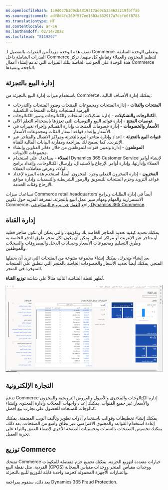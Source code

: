 ```yaml
---
ms.openlocfilehash: 1c9d027b3d9cb4819217ad9c53a4622219fbffa6
ms.sourcegitcommit: adf8d4fc269f5f7ee1803a5329f7a7dcfe6f8783
ms.translationtype: HT
ms.contentlocale: ar-SA
ms.lasthandoff: 02/14/2022
ms.locfileid: "8119297"
---
```

تصف هذه الوحدة مزيداً من القدرات بالتفصيل لـ Commerce. وتغطي الوحدة السابقة القدرات الشاملة داخل Commerce لتنظيم المخزون والعملاء وتقاطع كل منهما. تركز هذه الوحدة على الجوانب الخاصة بتلك الميزات التي تدعم إنشاء أعمال Commerce الناجحة وتنفيذها. 

## <a name="retail-headquarters"></a>إدارة البيع بالتجزئة

باستخدام ميزات إدارة البيع بالتجزئة من Commerce، يمكنك إدارة الأصناف التالية:

- **المنتجات والفئات** - إدارة المنتجات ومجموعات المنتجات وصور المنتجات والتدرجات الهرمية للمنتجات وفئات المنتجات التكميلية. 
- **الكتالوجات والتشكيلات** - إدارة تشكيلات المنتجات والكتالوجات وصور الكتالوجات. 
- **توصيات المنتج** - إدارة قوائم البيع والتوصيات التي تعززها باستخدام التعلم الآلي. 
- **الأسعار والخصومات** - إدارة خصومات المنتجات وإدارة القسائم وإجراء تغييرات في الأسعار وإعداد قواعد أسعار الفئات ومجموعات الأسعار. 
- **قنوات البيع بالتجزئة** - إعداد وإدارة متاجر البيع بالتجزئة ومراكز الاتصال والمتاجر عبر الإنترنت. كما يسمح لك بمراجعة ومقارنة البيانات المالية للقناة.
- **الموظفون** - إدارة وتعيين قنوات للموظفين من خلال دفاتر العناوين وإنشاء مجموعات الأذونات. 
- **العملاء** - يساعدك على استخدام Dynamics 365 Customer Service لإنشاء أوامر العملاء وإدارتها، وإدارة أوامر الإرجاع والاستبدال، وإرسال الكتالوجات، وإعداد برامج الولاء، وعرض معاملات العملاء.
- **المخزون** - إدارة المخزون الفعلي وجرد المخزون. أيضاً، استخدم هذه الميزة لإعداد قواعد التزويد وحزم المنتجات للتسويق والرموز الشريطية والتسميات وإدارة مواقع الإرجاع وفئات الخدمة.

تساعدك ميزات Commerce retail headquarters أيضاً في إدارة الطلبات وبرامج الاستمرارية والمهام ومهام سير عمل البيع بالتجزئة. لمعرفة المزيد حول تكوين Commerce، راجع [العمل في ترويج البضائع في Dynamics 365 Commerce](/learn/modules/work-merchandising/?azure-portal=true).


## <a name="channel-management"></a>إدارة القناة

يمكنك تحديد كيفية تحديد المتاجر الخاصة بك وتكوينها، والتي يمكن أن تكون متاجر فعلية أو متاجر عبر الإنترنت أو مراكز اتصال. يمكن أن يكون لكل متجر طرق الدفع الخاصة به وطرق التسليم ومجموعات الأسعار وحسابات الدخل والمصروفات والسجلات والموظفين. 

بعد إنشاء متجرك، يمكنك إنشاء مجموعة متنوعة من المنتجات التي تريد أن يحملها المتجر. يمكنك أيضاً تحديد الأسعار والخصومات الخاصة بالمتجر التي تنطبق على المنتجات المتوفرة في المتجر.

تُظهر لقطة الشاشة التالية مثالاً على شاشة **توزيع القناة**.

[![لقطة شاشة تعرض شاشة توزيع القناة.](../media/m14-channel.png)](../media/m14-channel.png#lightbox)

## <a name="e-commerce"></a>التجارة الإلكترونية

تدعم Commerce إدارة الكتالوجات والمحتوى والأصول والعروض الترويجية والمخزون والأسعار عبر جميع القنوات. يمكنك إعداد واجهات المحلات وإدارة المحتوى وإنشاء كتالوجات للمنتجات للحصول على تجارب بيع أفضل.

يمكنك إنشاء تخطيطات وقوالب باستخدام أدوات تطوير وتأليف الويب المضمنة. يمكنك إعادة استخدام القواعد والمحتوى الافتراضي عبر نطاق واسع من الصفحات. بعد ذلك، يمكنك تخصيص الصفحات بالسمات وتحسينات الصفحة الأخرى لإضفاء العمق والثراء على تجربة العميل.

## <a name="commerce-deployment"></a>توزيع Commerce

تمنحك Commerce خيارات متعددة لتوزيع الحزمة. يمكنك تجميع حزم منفصلة للمكونات الفردية، مثل نقطة البيع (CPOS) ووحدات مقياس المتجر ووحدات مقياس السحابة واعتبارات الأجهزة المحمولة كحزمة واحدة قابلة للتوزيع للبيع بالتجزئة.

بعد ذلك، ستقوم بمراجعة Dynamics 365 Fraud Protection.
